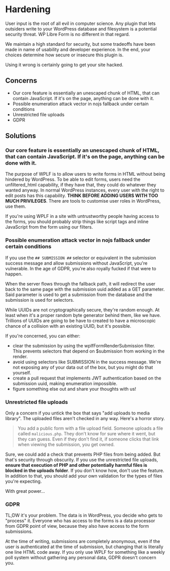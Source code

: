 # Hardening

User input is the root of all evil in computer science. Any plugin that lets outsiders write to your WordPress database and filesystem is a potential security threat. WP Libre Form is no different in that regard.

We maintain a high standard for security, but some tradeoffs have been made in name of usability and developer experience. In the end, your choices determine how secure or insecure this plugin is.

Using it wrong is certainly going to get your site hacked.

## Concerns

- Our core feature is essentially an unescaped chunk of HTML, that can contain JavaScript. If it's on the page, anything can be done with it.
- Possible enumeration attack vector in nojs fallback under certain conditions
- Unrestricted file uploads
- GDPR

## Solutions

### Our core feature is essentially an unescaped chunk of HTML, that can contain JavaScript. If it's on the page, anything can be done with it.

The purpose of WPLF is to allow users to write forms in HTML without being hindered by WordPress. To be able to edit forms, users need the unfiltered_html capability, if they have that, they could do whatever they wanted anyway. In normal WordPress instances, every user with the right to edit posts has this capability. **THINK BEFORE ADDING USERS WITH TOO MUCH PRIVILEGES**. There are tools to customise user roles in WordPress, use them.

If you're using WPLF in a site with untrustworthy people having access to the forms, you should probably strip things like script tags and inline JavaScript from the form using our filters.

### Possible enumeration attack vector in nojs fallback under certain conditions

If you use the `## SUBMISSION ##` selector or equivalent in the submission success message and allow submissions without JavaScript, you're vulnerable. In the age of GDPR, you're also royally fucked if that were to happen.

When the server flows through the fallback path, it will redirect the user back to the same page with the submission uuid added as a GET parameter. Said parameter is used to get a submission from the database and the submission is used for selectors.

While UUIDs are not cryptographically secure, they're random enough. At least when it's a proper random byte generator behind them, like we have. Trillions of UUIDs are going to be have to created to have a microscopic chance of a collision with an existing UUID, but it's possible.

If you're concerned, you can either:

- clear the submission by using the wplfFormRenderSubmission filter. This prevents selectors that depend on \$submission from working in the render.
- avoid using selectors like SUBMISSION in the success message. We're not exposing any of your data out of the box, but you might do that yourself.
- create a pull request that implements JWT authentication based on the submission uuid, making enumeration impossible.
- figure something else out and share your thoughts with us!

### Unrestricted file uploads

Only a concern if you untick the box that says "add uploads to media library". The uploaded files aren't checked in any way. Here's a horror story.

> You add a public form with a file upload field. Someone uploads a file called `malicious.php`. They don't know for sure where it went, but they can guess. Even if they don't find it, if someone clicks that link when viewing the submission, you get owned.

Sure, we could add a check that prevents PHP files from being added. But that's security through obscurity. If you use the unrestricted file uploads, **ensure that execution of PHP and other potentially harmful files is blocked in the uploads folder**. If you don't know how, don't use the feature. In addition to that, you should add your own validation for the types of files you're expecting.

With great power...

### GDPR

TL;DW it's your problem. The data is in WordPress, you decide who gets to "process" it. Everyone who has access to the forms is a data processor from GDPR point of view, because they also have access to the form submissions.

At the time of writing, submissions are completely anonymous, even if the user is authenticated at the time of submission, but changing that is literally one line HTML code away. If you only use WPLF for something like a weekly poll system without gathering any personal data, GDPR doesn't concern you.
